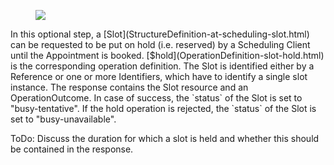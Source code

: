 <figure><img src="interactions/hold-slot.svg"></figure>
In this optional step, a [Slot](StructureDefinition-at-scheduling-slot.html) can be requested to be put on hold (i.e. reserved) by a Scheduling Client until the Appointment is booked. [$hold](OperationDefinition-slot-hold.html) is the corresponding operation definition. The Slot is identified either by a Reference or one or more Identifiers, which have to identify a single slot instance. The response contains the Slot resource and an OperationOutcome. In case of success, the `status` of the Slot is set to "busy-tentative". If the hold operation is rejected, the `status` of the Slot is set to "busy-unavailable".

ToDo: Discuss the duration for which a slot is held and whether this should be contained in the response.
